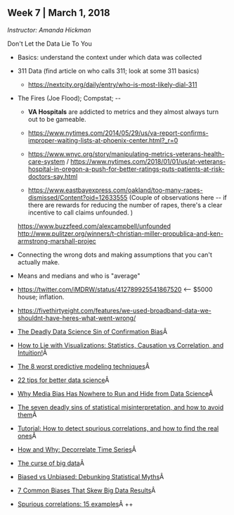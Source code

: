 ## Week 7 | March 1, 2018
*Instructor: Amanda Hickman*

Don't Let the Data Lie To You

* Basics: understand the context under which data was collected

* 311 Data (find article on who calls 311; look at some 311 basics)
  * https://nextcity.org/daily/entry/who-is-most-likely-dial-311  

* The Fires (Joe Flood); Compstat; --
  * **VA Hospitals** are addicted to metrics and they almost always turn out to be gameable.
  * https://www.nytimes.com/2014/05/29/us/va-report-confirms-improper-waiting-lists-at-phoenix-center.html?_r=0
  * https://www.wnyc.org/story/manipulating-metrics-veterans-health-care-system / https://www.nytimes.com/2018/01/01/us/at-veterans-hospital-in-oregon-a-push-for-better-ratings-puts-patients-at-risk-doctors-say.html

  * https://www.eastbayexpress.com/oakland/too-many-rapes-dismissed/Content?oid=12633555 (Couple of observations here -- if there are rewards for reducing the number of rapes, there's a clear incentive to call claims unfounded. )

  https://www.buzzfeed.com/alexcampbell/unfounded
  http://www.pulitzer.org/winners/t-christian-miller-propublica-and-ken-armstrong-marshall-projec

* Connecting the wrong dots and making assumptions that you can't actually make.

* Means and medians and who is "average"

* https://twitter.com/iMDRW/status/412789925541867520 <-- $5000 house; inflation.

* https://fivethirtyeight.com/features/we-used-broadband-data-we-shouldnt-have-heres-what-went-wrong/


*   [The Deadly Data Science Sin of Confirmation Bias](https://www.newsletter.datasciencecentral.com/click.html?x=a62e&lc=TaN&mc=j&s=2jM&u=F&y=T&)Â
*   [How to Lie with Visualizations: Statistics, Causation vs Correlation, and Intuition!](https://www.newsletter.datasciencecentral.com/click.html?x=a62e&lc=Tat&mc=j&s=2jM&u=F&y=e&)Â
*   [The 8 worst predictive modeling techniques](https://www.newsletter.datasciencecentral.com/click.html?x=a62e&lc=TaT&mc=j&s=2jM&u=F&y=S&)Â
*   [22 tips for better data science](https://www.newsletter.datasciencecentral.com/click.html?x=a62e&lc=Tae&mc=j&s=2jM&u=F&y=d&)Â
*   [Why Media Bias Has Nowhere to Run and Hide from Data Science](https://www.newsletter.datasciencecentral.com/click.html?x=a62e&lc=TaS&mc=j&s=2jM&u=F&y=X&)Â
*   [The seven deadly sins of statistical misinterpretation, and how to avoid them](https://www.newsletter.datasciencecentral.com/click.html?x=a62e&lc=Tad&mc=j&s=2jM&u=F&y=u&)Â
*   [Tutorial: How to detect spurious correlations, and how to find the real ones](https://www.newsletter.datasciencecentral.com/click.html?x=a62e&lc=TaX&mc=j&s=2jM&u=F&y=5&)Â
*   [How and Why: Decorrelate Time Series](https://www.newsletter.datasciencecentral.com/click.html?x=a62e&lc=Tau&mc=j&s=2jM&u=F&y=W&)Â
*   [The curse of big data](https://www.newsletter.datasciencecentral.com/click.html?x=a62e&lc=Ta5&mc=j&s=2jM&u=F&y=8&)Â
*   [Biased vs Unbiased: Debunking Statistical Myths](https://www.newsletter.datasciencecentral.com/click.html?x=a62e&lc=TaW&mc=j&s=2jM&u=F&y=l&)Â
*   [7 Common Biases That Skew Big Data Results](https://www.newsletter.datasciencecentral.com/click.html?x=a62e&lc=Ta8&mc=j&s=2jM&u=F&y=y&)Â
*   [Spurious correlations: 15 examples](https://www.newsletter.datasciencecentral.com/click.html?x=a62e&lc=Tal&mc=j&s=2jM&u=F&y=v&)Â ++    
